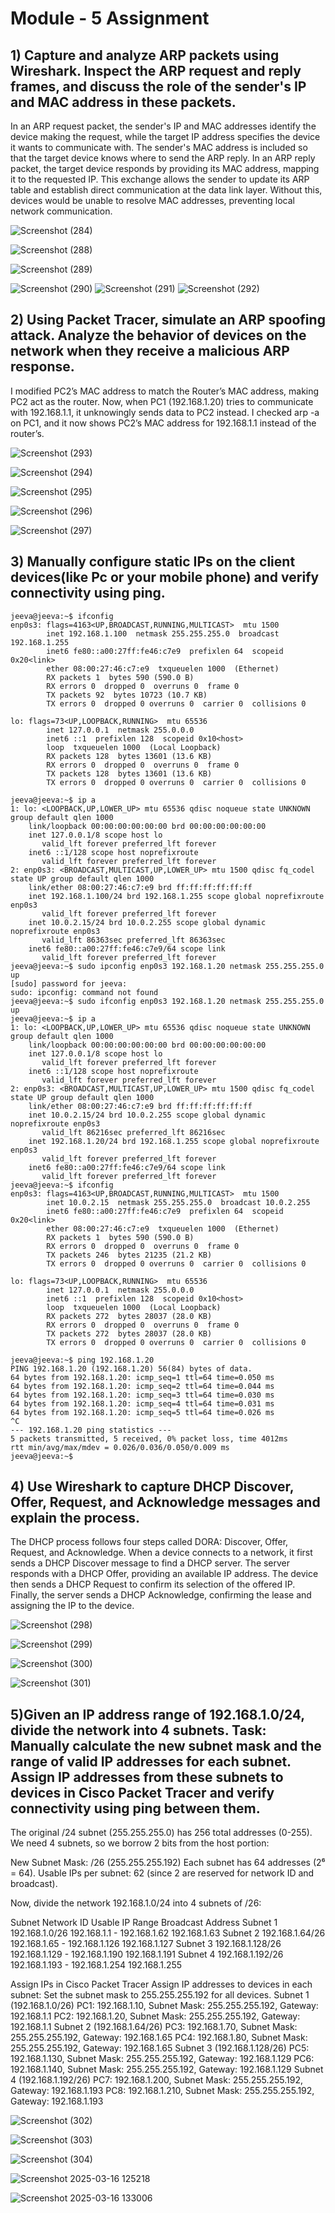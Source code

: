 # Module - 5 Assignment

## 1) Capture and analyze ARP packets using Wireshark. Inspect the ARP request and reply frames, and discuss the role of the sender's IP and MAC address in these packets. 

In an ARP request packet, the sender's IP and MAC addresses identify the device making the request, while the target IP address specifies the device it wants to communicate with. The sender's MAC address is included so that the target device knows where to send the ARP reply. In an ARP reply packet, the target device responds by providing its MAC address, mapping it to the requested IP. This exchange allows the sender to update its ARP table and establish direct communication at the data link layer. Without this, devices would be unable to resolve MAC addresses, preventing local network communication.

![Screenshot (284)](https://github.com/user-attachments/assets/81e3c3f4-c22d-4c71-8fe9-1d3df930e98f)

![Screenshot (288)](https://github.com/user-attachments/assets/f4f6c19c-2804-48cb-a325-7072811a090d)



![Screenshot (289)](https://github.com/user-attachments/assets/a857d157-6218-4ef3-b162-589e80665645)

![Screenshot (290)](https://github.com/user-attachments/assets/e3b3f741-b938-4cbc-9d60-a448a96010d0)
![Screenshot (291)](https://github.com/user-attachments/assets/265e8a4e-95ab-4f0a-8bf3-8501e432bcb1)
![Screenshot (292)](https://github.com/user-attachments/assets/ee0f197d-0783-427c-a6f7-13a0a469577a)


## 2) Using Packet Tracer, simulate an ARP spoofing attack. Analyze the behavior of devices on the network when they receive a malicious ARP response. 


I modified PC2’s MAC address to match the Router’s MAC address, making PC2 act as the router. Now, when PC1 (192.168.1.20) tries to communicate with 192.168.1.1, it unknowingly sends data to PC2 instead. I checked arp -a on PC1, and it now shows PC2’s MAC address for 192.168.1.1 instead of the router’s. 


![Screenshot (293)](https://github.com/user-attachments/assets/e67b45f3-13e4-4d36-ba30-7518fa365cb9)

![Screenshot (294)](https://github.com/user-attachments/assets/490192b9-258d-4204-8e9e-26019d314c28)

![Screenshot (295)](https://github.com/user-attachments/assets/8afe731a-4699-489c-861f-84e2fd565710)

![Screenshot (296)](https://github.com/user-attachments/assets/1314f18b-4c85-4d98-93f0-5a15f4f488a9)

![Screenshot (297)](https://github.com/user-attachments/assets/e650f4a7-5e36-4739-a08d-2f41f00180f1)



## 3) Manually configure static IPs on the client devices(like Pc or your mobile phone) and verify connectivity using ping.

    jeeva@jeeva:~$ ifconfig
    enp0s3: flags=4163<UP,BROADCAST,RUNNING,MULTICAST>  mtu 1500
            inet 192.168.1.100  netmask 255.255.255.0  broadcast 192.168.1.255
            inet6 fe80::a00:27ff:fe46:c7e9  prefixlen 64  scopeid 0x20<link>
            ether 08:00:27:46:c7:e9  txqueuelen 1000  (Ethernet)
            RX packets 1  bytes 590 (590.0 B)
            RX errors 0  dropped 0  overruns 0  frame 0
            TX packets 92  bytes 10723 (10.7 KB)
            TX errors 0  dropped 0 overruns 0  carrier 0  collisions 0
    
    lo: flags=73<UP,LOOPBACK,RUNNING>  mtu 65536
            inet 127.0.0.1  netmask 255.0.0.0
            inet6 ::1  prefixlen 128  scopeid 0x10<host>
            loop  txqueuelen 1000  (Local Loopback)
            RX packets 128  bytes 13601 (13.6 KB)
            RX errors 0  dropped 0  overruns 0  frame 0
            TX packets 128  bytes 13601 (13.6 KB)
            TX errors 0  dropped 0 overruns 0  carrier 0  collisions 0
    
    jeeva@jeeva:~$ ip a
    1: lo: <LOOPBACK,UP,LOWER_UP> mtu 65536 qdisc noqueue state UNKNOWN group default qlen 1000
        link/loopback 00:00:00:00:00:00 brd 00:00:00:00:00:00
        inet 127.0.0.1/8 scope host lo
           valid_lft forever preferred_lft forever
        inet6 ::1/128 scope host noprefixroute 
           valid_lft forever preferred_lft forever
    2: enp0s3: <BROADCAST,MULTICAST,UP,LOWER_UP> mtu 1500 qdisc fq_codel state UP group default qlen 1000
        link/ether 08:00:27:46:c7:e9 brd ff:ff:ff:ff:ff:ff
        inet 192.168.1.100/24 brd 192.168.1.255 scope global noprefixroute enp0s3
           valid_lft forever preferred_lft forever
        inet 10.0.2.15/24 brd 10.0.2.255 scope global dynamic noprefixroute enp0s3
           valid_lft 86363sec preferred_lft 86363sec
        inet6 fe80::a00:27ff:fe46:c7e9/64 scope link 
           valid_lft forever preferred_lft forever
    jeeva@jeeva:~$ sudo ipconfig enp0s3 192.168.1.20 netmask 255.255.255.0 up
    [sudo] password for jeeva: 
    sudo: ipconfig: command not found
    jeeva@jeeva:~$ sudo ifconfig enp0s3 192.168.1.20 netmask 255.255.255.0 up
    jeeva@jeeva:~$ ip a
    1: lo: <LOOPBACK,UP,LOWER_UP> mtu 65536 qdisc noqueue state UNKNOWN group default qlen 1000
        link/loopback 00:00:00:00:00:00 brd 00:00:00:00:00:00
        inet 127.0.0.1/8 scope host lo
           valid_lft forever preferred_lft forever
        inet6 ::1/128 scope host noprefixroute 
           valid_lft forever preferred_lft forever
    2: enp0s3: <BROADCAST,MULTICAST,UP,LOWER_UP> mtu 1500 qdisc fq_codel state UP group default qlen 1000
        link/ether 08:00:27:46:c7:e9 brd ff:ff:ff:ff:ff:ff
        inet 10.0.2.15/24 brd 10.0.2.255 scope global dynamic noprefixroute enp0s3
           valid_lft 86216sec preferred_lft 86216sec
        inet 192.168.1.20/24 brd 192.168.1.255 scope global noprefixroute enp0s3
           valid_lft forever preferred_lft forever
        inet6 fe80::a00:27ff:fe46:c7e9/64 scope link 
           valid_lft forever preferred_lft forever
    jeeva@jeeva:~$ ifconfig
    enp0s3: flags=4163<UP,BROADCAST,RUNNING,MULTICAST>  mtu 1500
            inet 10.0.2.15  netmask 255.255.255.0  broadcast 10.0.2.255
            inet6 fe80::a00:27ff:fe46:c7e9  prefixlen 64  scopeid 0x20<link>
            ether 08:00:27:46:c7:e9  txqueuelen 1000  (Ethernet)
            RX packets 1  bytes 590 (590.0 B)
            RX errors 0  dropped 0  overruns 0  frame 0
            TX packets 246  bytes 21235 (21.2 KB)
            TX errors 0  dropped 0 overruns 0  carrier 0  collisions 0
    
    lo: flags=73<UP,LOOPBACK,RUNNING>  mtu 65536
            inet 127.0.0.1  netmask 255.0.0.0
            inet6 ::1  prefixlen 128  scopeid 0x10<host>
            loop  txqueuelen 1000  (Local Loopback)
            RX packets 272  bytes 28037 (28.0 KB)
            RX errors 0  dropped 0  overruns 0  frame 0
            TX packets 272  bytes 28037 (28.0 KB)
            TX errors 0  dropped 0 overruns 0  carrier 0  collisions 0
    
    jeeva@jeeva:~$ ping 192.168.1.20
    PING 192.168.1.20 (192.168.1.20) 56(84) bytes of data.
    64 bytes from 192.168.1.20: icmp_seq=1 ttl=64 time=0.050 ms
    64 bytes from 192.168.1.20: icmp_seq=2 ttl=64 time=0.044 ms
    64 bytes from 192.168.1.20: icmp_seq=3 ttl=64 time=0.030 ms
    64 bytes from 192.168.1.20: icmp_seq=4 ttl=64 time=0.031 ms
    64 bytes from 192.168.1.20: icmp_seq=5 ttl=64 time=0.026 ms
    ^C
    --- 192.168.1.20 ping statistics ---
    5 packets transmitted, 5 received, 0% packet loss, time 4012ms
    rtt min/avg/max/mdev = 0.026/0.036/0.050/0.009 ms
    jeeva@jeeva:~$ 


## 4) Use Wireshark to capture DHCP Discover, Offer, Request, and Acknowledge messages and explain the process. 


The DHCP process follows four steps called DORA: Discover, Offer, Request, and Acknowledge. When a device connects to a network, it first sends a DHCP Discover message to find a DHCP server. The server responds with a DHCP Offer, providing an available IP address. The device then sends a DHCP Request to confirm its selection of the offered IP. Finally, the server sends a DHCP Acknowledge, confirming the lease and assigning the IP to the device. 

![Screenshot (298)](https://github.com/user-attachments/assets/6a80fbfe-2d6c-47f5-a4cd-5c924c636a82)


![Screenshot (299)](https://github.com/user-attachments/assets/6f2ffef2-4a5e-47ff-b5b1-7d3caab3048a)


![Screenshot (300)](https://github.com/user-attachments/assets/ee565ccc-9f3c-467a-b265-cc34516d8169)


![Screenshot (301)](https://github.com/user-attachments/assets/6c5ae326-3095-417e-9ac2-fc36b44e4aa7)



## 5)Given an IP address range of 192.168.1.0/24, divide the network into 4 subnets. Task: Manually calculate the new subnet mask and the range of valid IP addresses for each subnet. Assign IP addresses from these subnets to devices in Cisco Packet Tracer and verify connectivity using ping between them.


The original /24 subnet (255.255.255.0) has 256 total addresses (0-255).
We need 4 subnets, so we borrow 2 bits from the host portion:

New Subnet Mask: /26 (255.255.255.192)
Each subnet has 64 addresses (2⁶ = 64).
Usable IPs per subnet: 62 (since 2 are reserved for network ID and broadcast).

Now, divide the network 192.168.1.0/24 into 4 subnets of /26:

Subnet	    Network ID	        Usable IP Range	                Broadcast Address
Subnet 1	192.168.1.0/26    	192.168.1.1 - 192.168.1.62	    192.168.1.63
Subnet 2	192.168.1.64/26	    192.168.1.65 - 192.168.1.126	192.168.1.127
Subnet 3	192.168.1.128/26	192.168.1.129 - 192.168.1.190	192.168.1.191
Subnet 4	192.168.1.192/26	192.168.1.193 - 192.168.1.254	192.168.1.255

Assign IPs in Cisco Packet Tracer
Assign IP addresses to devices in each subnet:
Set the subnet mask to 255.255.255.192 for all devices.
Subnet 1 (192.168.1.0/26)
PC1: 192.168.1.10, Subnet Mask: 255.255.255.192, Gateway: 192.168.1.1
PC2: 192.168.1.20, Subnet Mask: 255.255.255.192, Gateway: 192.168.1.1
Subnet 2 (192.168.1.64/26)
PC3: 192.168.1.70, Subnet Mask: 255.255.255.192, Gateway: 192.168.1.65
PC4: 192.168.1.80, Subnet Mask: 255.255.255.192, Gateway: 192.168.1.65
Subnet 3 (192.168.1.128/26)
PC5: 192.168.1.130, Subnet Mask: 255.255.255.192, Gateway: 192.168.1.129
PC6: 192.168.1.140, Subnet Mask: 255.255.255.192, Gateway: 192.168.1.129
Subnet 4 (192.168.1.192/26)
PC7: 192.168.1.200, Subnet Mask: 255.255.255.192, Gateway: 192.168.1.193
PC8: 192.168.1.210, Subnet Mask: 255.255.255.192, Gateway: 192.168.1.193



![Screenshot (302)](https://github.com/user-attachments/assets/30433564-75ce-4d99-903f-bfe534d98589)

![Screenshot (303)](https://github.com/user-attachments/assets/81a5b57d-f855-4dd0-a12b-1259fa639c63)


![Screenshot (304)](https://github.com/user-attachments/assets/acf4a0c2-9467-44c3-b5b4-b7891ca0574a)

![Screenshot 2025-03-16 125218](https://github.com/user-attachments/assets/6cc3a7b7-f3df-4c18-b6e7-614c1cd58bcb)

![Screenshot 2025-03-16 133006](https://github.com/user-attachments/assets/8ae3c60f-3040-471a-a1b5-45da976687d6)



















